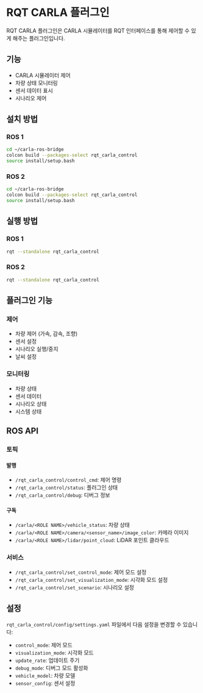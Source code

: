 # RQT CARLA 플러그인

RQT CARLA 플러그인은 CARLA 시뮬레이터를 RQT 인터페이스를 통해 제어할 수 있게 해주는 플러그인입니다.

## 기능

- CARLA 시뮬레이터 제어
- 차량 상태 모니터링
- 센서 데이터 표시
- 시나리오 제어

## 설치 방법

### ROS 1

```sh
cd ~/carla-ros-bridge
colcon build --packages-select rqt_carla_control
source install/setup.bash
```

### ROS 2

```sh
cd ~/carla-ros-bridge
colcon build --packages-select rqt_carla_control
source install/setup.bash
```

## 실행 방법

### ROS 1

```sh
rqt --standalone rqt_carla_control
```

### ROS 2

```sh
rqt --standalone rqt_carla_control
```

## 플러그인 기능

### 제어
- 차량 제어 (가속, 감속, 조향)
- 센서 설정
- 시나리오 실행/중지
- 날씨 설정

### 모니터링
- 차량 상태
- 센서 데이터
- 시나리오 상태
- 시스템 상태

## ROS API

### 토픽

#### 발행
- `/rqt_carla_control/control_cmd`: 제어 명령
- `/rqt_carla_control/status`: 플러그인 상태
- `/rqt_carla_control/debug`: 디버그 정보

#### 구독
- `/carla/<ROLE NAME>/vehicle_status`: 차량 상태
- `/carla/<ROLE NAME>/camera/<sensor_name>/image_color`: 카메라 이미지
- `/carla/<ROLE NAME>/lidar/point_cloud`: LiDAR 포인트 클라우드

### 서비스
- `/rqt_carla_control/set_control_mode`: 제어 모드 설정
- `/rqt_carla_control/set_visualization_mode`: 시각화 모드 설정
- `/rqt_carla_control/set_scenario`: 시나리오 설정

## 설정

`rqt_carla_control/config/settings.yaml` 파일에서 다음 설정을 변경할 수 있습니다:

- `control_mode`: 제어 모드
- `visualization_mode`: 시각화 모드
- `update_rate`: 업데이트 주기
- `debug_mode`: 디버그 모드 활성화
- `vehicle_model`: 차량 모델
- `sensor_config`: 센서 설정 